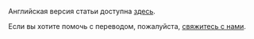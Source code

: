 Английская версия статьи доступна [здесь](http://bem.info/articles/yandex-frontend-dev/).

Если вы хотите помочь с переводом, пожалуйста, [свяжитесь с нами](mailto:tadatuta@yandex-team.ru).